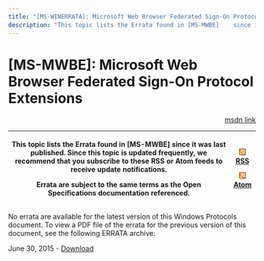 ```yaml
---
title: "[MS-WINERRATA]: Microsoft Web Browser Federated Sign-On Protocol Extensions"
description: "This topic lists the Errata found in [MS-MWBE]    since it was last published. Since this topic is updated frequently, we recommend    that you"
---
```


# [MS-MWBE]: Microsoft Web Browser Federated Sign-On Protocol Extensions

<p align="right"><a href="https://msdn.microsoft.com/en-us/library/5ea31b60-deb6-47be-8703-939b62e35b57">msdn link</a></p>
<p> </p>

<table>
 <thead>
  <tr>
   <th>
   <p>This topic lists the Errata found in [MS-MWBE]
   since it was last published. Since this topic is updated frequently, we recommend
   that you subscribe to these RSS or Atom feeds to receive update
   notifications.</p>
   <p>Errata are subject to the same terms as the
   Open Specifications documentation referenced.</p>
   </th>
   <th>
   <p><img id="Picture 167" src="MS-WINERRATA_files/image001.png"><span><a href="http://blogs.msdn.com/b/protocol_content_errata/rss.aspx">RSS</a></span>
   </p>
   <p><img id="Picture 166" src="MS-WINERRATA_files/image001.png"><span><a href="http://blogs.msdn.com/b/protocol_content_errata/atom.aspx">Atom</a></span>
   </p>
   <p> </p>
   </th>
  </tr>
 </thead>
</table>

<p>No errata are available for the latest version of this
Windows Protocols document. To view a PDF file of the errata for the previous
version of this document, see the following ERRATA archive:</p>

<p>June 30, 2015 - <span><a href="http://go.microsoft.com/fwlink/?LinkId=617579">Download</a></span></p>


                